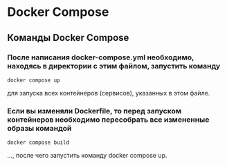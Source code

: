 # Docker Compose

## Команды Docker Compose

### После написания docker-compose.yml необходимо, находясь в директории с этим файлом, запустить команду
```shell
docker compose up
```
для запуска всех контейнеров (сервисов), указанных в этом файле.

### Если вы изменяли Dockerfile, то перед запуском контейнеров необходимо пересобрать все измененные образы командой
```shell
docker compose build
```
..., после чего запустить команду docker compose up.